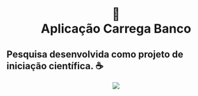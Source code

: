 <h1 align="center">
📄<br>Aplicação Carrega Banco
</h1>

Pesquisa desenvolvida como projeto de iniciação científica. ☕
--
<p align="center" width="100%">
    <a target="_blank" href="https://www.ifms.edu.br/campi/campus-corumba/cursos/graduacao/analise-e-desenvolvimento-de-sistemas"> <img src="https://user-images.githubusercontent.com/38086013/225340475-da5d1279-be4d-43b6-9f12-c698198f300a.png"> </a>
</p>
